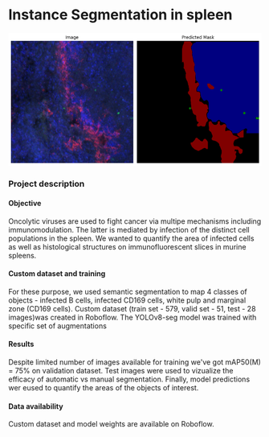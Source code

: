 # Instance Segmentation in spleen


![](output.png)

### Project description
#### Objective
Oncolytic viruses are used to fight cancer via multipe mechanisms including immunomodulation. The latter is mediated by infection of the distinct cell populations in the spleen. We wanted to quantify the area of infected cells as well as histological structures on immunofluorescent slices in murine spleens.
#### Custom dataset and training
For these purpose, we used semantic segmentation to map 4 classes of objects - infected B cells, infected CD169 cells, white pulp and marginal zone (CD169 cells). Custom dataset (train set - 579, valid set - 51, test - 28 images)was created in Roboflow. The YOLOv8-seg model was trained with specific set of augmentations 

#### Results
Despite limited number of images available for training we've got mAP50(M) = 75% on validation dataset. Test images were used to vizualize the efficacy of automatic vs manual segmentation. Finally, model predictions wer eused to quantify the areas of the objects of interest.

#### Data availability
Custom dataset and model weights are available on Roboflow.

